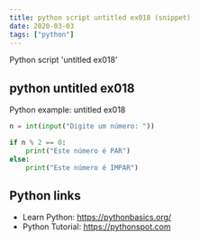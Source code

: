 ```yaml
---
title: python script untitled ex018 (snippet)
date: 2020-03-03
tags: ["python"]
---
```

Python script 'untitled ex018'


## python untitled ex018

Python example: untitled ex018

```python
n = int(input("Digite um número: "))

if n % 2 == 0:
    print("Este número é PAR")
else:
    print("Este número é IMPAR")


```

## Python links

- Learn Python: https://pythonbasics.org/
- Python Tutorial: https://pythonspot.com
